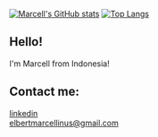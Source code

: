 [![Marcell's GitHub stats](https://github-readme-stats.vercel.app/api?username=marcellinuselbert&count_private=true&line_height=20&border_radius=20&show_icons=true&theme=algolia)](https://github.com/marcellinuselbert/github-readme-stats)
[![Top Langs](https://github-readme-stats.vercel.app/api/top-langs/?username=marcellinuselbert&langs_count=10&border_radius=20&card_width=350&layout=compact&theme=algolia)](https://github.com/marcellinuselbert/github-readme-stats)
## Hello!
I'm Marcell from Indonesia!
## Contact me: 
[linkedin](https://www.linkedin.com/in/marcellinuselbert/)
<br>
[elbertmarcellinus@gmail.com](elbertmarcellinus@gmail.com)
